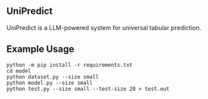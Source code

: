 ## UniPredict
UniPredict is a LLM-powered system for universal tabular prediction.

## Example Usage
```
python -m pip install -r requirements.txt
cd model
python dataset.py --size small
python model.py --size small
python test.py --size small --test-size 20 > test.out
```

